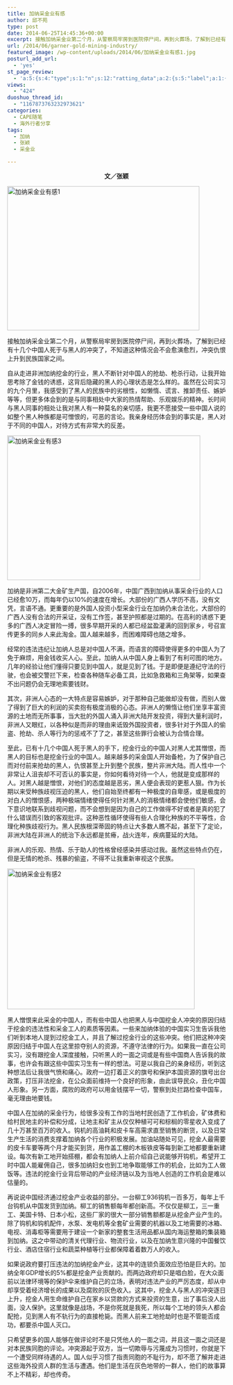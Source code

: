 ```yaml
---
title: 加纳采金业有感
author: 邱不苑
type: post
date: 2014-06-25T14:45:36+00:00
excerpt: 接触加纳采金业第二个月，从警察局牢房到医院停尸间，再到火葬场，了解到已经有十几个中国人死于与黑人的冲突了，不知道这种情况会不会愈演愈烈，冲突仇恨上升到民族国家之间。自从走进非洲加纳挖金的行业，黑人不断针对中国人的抢劫、枪杀行动，让我开始思考除了金钱的诱惑，这背后隐藏的黑人的心理状态是怎么样的。
url: /2014/06/garner-gold-mining-industry/
featured_image: /wp-content/uploads/2014/06/加纳采金业有感1.jpg
posturl_add_url:
  - 'yes'
st_page_review:
  - 'a:5:{s:4:"type";s:1:"n";s:12:"ratting_data";a:2:{s:5:"label";a:1:{i:0;s:0:"";}s:5:"score";a:1:{i:0;s:1:"0";}}s:7:"postion";s:2:"tl";s:5:"title";s:0:"";s:11:"score_label";s:0:"";}'
views:
  - "424"
duoshuo_thread_id:
  - "1167873763232973621"
categories:
  - CAPE随笔
  - 海外行者分享
tags:
  - 加纳
  - 张颖
  - 采金业

---
```

<p style="text-align: center;">
  <strong>文／张颖</strong>
</p>

<img src="http://pic.yupoo.com/chenluaihr_v/DR9i7j6S/10CQPh.jpg" alt="加纳采金业有感1" width="443" height="332" /> 

接触加纳采金业第二个月，从警察局牢房到医院停尸间，再到火葬场，了解到已经有十几个中国人死于与黑人的冲突了，不知道这种情况会不会愈演愈烈，冲突仇恨上升到民族国家之间。

自从走进非洲加纳挖金的行业，黑人不断针对中国人的抢劫、枪杀行动，让我开始思考除了金钱的诱惑，这背后隐藏的黑人的心理状态是怎么样的。虽然在公司实习的九个月里，我感受到了黑人的民族中的劣根性，如懒惰、谎言、推卸责任、嫉妒等等，但更多体会到的是与同事相处中大家的热情帮助、乐观娱乐的精神。长时间与黑人同事的相处让我对黑人有一种莫名的亲切感，我更不愿接受一些中国人说的如整个黑人种族都是可憎恨的，可恶的言论。我亲身经历体会到的事实是，黑人对于不同的中国人，对待方式有非常大的反差。

<img src="http://pic.yupoo.com/chenluaihr_v/DR9i9QMT/3UghB.jpg" alt="加纳采金业有感3" width="445" height="333" /> 

加纳是非洲第二大金矿生产国，自2006年，中国广西到加纳从事采金行业的人口已经愈10万，而每年仍以10%的速度在增长。大部份的广西人学历不高，没有文凭，言语不通。更重要的是外国人投资小型采金行业在加纳仍未合法化，大部份的广西人没有合法的开采证，没有工作签，甚至护照都是过期的。在高利的诱惑下更多的广西人决定冒险一搏，很多早期开采的人都已经盆盈灌满的回到家乡，号召宣传更多的同乡人来此淘金。国人越来越多，而困难障碍也随之增多。

经常的违法违纪让加纳人总是对中国人不满，而语言的障碍使得更多的中国人为了免于麻烦，用金钱收买人心。至此，加纳人从中国人身上看到了有利可图的地方。几年的经验让他们懂得只要见到中国人，就是见到了钱。于是即便是遵纪守法的行驶，也会被交警拦下来，检查各种随车必备工具，比如急救箱和三角架等，如果查不出问题仍会无理地索要钱财。

其次，非洲人心态的一大特点是容易嫉妒，对于那种自己能做却没有做，而别人做了得到了巨大的利润的买卖抱有极度消极的心态。非洲人的懒惰让他们坐享丰富资源的土地而无所事事，当大批的外国人涌入非洲大陆开发投资，得到大量利润时，非洲人又眼红，以各种似是而非的理由来诋毁外国投资者，很多针对于外国人的偷盗、抢劫、杀人等行为的惩戒不了了之，甚至这些罪行会被认为合情合理。

至此，已有十几个中国人死于黑人的手下，挖金行业的中国人对黑人尤其憎恨，而黑人的目标也是挖金行业的中国人。越来越多的采金国人开始备枪，为了保护自己而对付前来抢劫的黑人，仇恨甚至上升到整个民族，整片非洲大陆。而人性中一个非常让人沮丧却不可否认的事实是，你如何看待对待一个人，他就是变成那样的人。对黑人越是憎恨，对他们的态度越是恶劣，黑人便会表现的更惹人狠。作为长期以来受种族歧视压迫的黑人，他们自始至终都有一种极度的自卑感，或是极度的对白人的憎恨感，两种极端情绪使得任何针对黑人的消极情绪都会使他们敏感，会下意识地联系到歧视问题，而不会想到是因为自己的工作做得不好或者是真的犯了什么错误而引致的客观批评。这种恶性循环使得有些人合理化种族的不平等性，合理化种族歧视行为。黑人民族根深蒂固的特点让大多数人瞧不起，甚至下了定论，非洲大陆在非洲人的统治下永远都是贫瘠，战火连年，疾病蔓延的大陆。

非洲人的乐观、热情、乐于助人的性格曾经感染并感动过我。虽然这些特点仍在，但是无情的枪杀、残暴的偷盗，不得不让我重新审视这个民族。

<img class="alignnone" src="http://pic.yupoo.com/chenluaihr_v/DR9nxS38/zUpSe.jpg" alt="加纳采金业有感2" width="432" height="324" /> 

黑人憎恨来此采金的中国人，而有些中国人也把黑人与中国挖金人冲突的原因归结于挖金的违法性和采金工人的素质等因素。一些来加纳体验的中国实习生告诉我他们听到本地人提到过挖金工人，并且了解过挖金行业的这些冲突。他们把这种冲突原因归结于中国人在这里掠夺别人的资源，不遵守法律的行为。如果我一直在公司实习，没有跟挖金人深度接触，只听黑人的一面之词或是有些中国商人告诉我的故事，也许会有跟这些中国实习生有一样的想法。可是以我自己的亲身经历，听到这种想法后让我很气愤和痛心。政府一边打着正义的旗号和保护本国资源的旗号出台政策，打压非法挖金，在公众面前维持一个良好的形象，由此误导民众，丑化中国人形象。另一方面，腐败的政府可以用金钱摆平一切，警察到处拦路检查中国车，毫无理由地要钱。

中国人在加纳的采金行为，给很多没有工作的当地村民创造了工作机会，矿体费和给村民地主的补偿和分成，让地主和矿主从仅仅种植可可和棕榈的零星收入变成了几十万甚至百万的收入。钩机的高油耗和皮卡车高需求直至销售的断货，以及日常生产生活的消费支撑着加纳各个行业的积极发展。加油站随处可见，挖金人最需要的皮卡车要等两个月才能买到货，用作盖工棚的木板铁皮等每到新工地都要重新建设。每次有新工地开始搭棚，都会有加纳人上前介绍自己说能够开钩机，希望开工时中国人能雇佣自己，很多加纳妇女也到工地争取能够工作的机会，比如为工人做饭等。违法的挖金行业背后带动的产业经济链以及为当地人创造的工作机会是难以估量的。

再说说中国经济通过挖金产业收益的部分。一台柳工936钩机一百多万，每年上千台钩机从中国发货到加纳。柳工的销售额每年都创新高。不仅仅是柳工，三一重工、美国卡特、日本小松，这些厂家的很大一部分销售额都是从挖金产业产生的。除了钩机和钩机配件，水泵、发电机等全套矿业需要的机器以及工地需要的冰箱、电视、消毒柜等需要用于建设一个新家的整套生活用品都从国内海运整箱的集装箱到加纳。这之中带动的清关代理行业、物流行业，以及在加纳生意兴隆的中国餐饮行业、酒店住宿行业和蔬菜种植等行业都保障着着数万人的收入。

如果说政府要打压违法的加纳挖金产业，这其中的连锁负面效应恐怕是巨大的。加纳全年GDP增长的5%都是挖金产业贡献的。而两边政府却只是唱白脸，在大众面前以法律环境等的保护伞来维护自己的立场，表明对违法产业的严厉态度，却从中却享受着经济增长的成果以及腐败的灰色收入。这其中，挖金人与黑人的冲突逐日上升，挖金人用生命维护自己在家乡以贷款的方式来投资的生意，出了事后没人出面，没人保护。这里就像是战场，不是你死就是我死，所以每个工地的领头人都会配抢，见到黑人有不轨行为的直接枪毙。而黑人前来工地抢劫时也是不管能否成功，都要杀中国人灭口。

只希望更多的国人能够在做评论时不是只凭他人的一面之词，并且这一面之词还是对本民族同胞的评论。冲突源起于双方，当一切欺辱与污蔑成为习惯时，你就是下一个遭受同样待遇的人。国人似乎习惯了指责同胞的不耻行为，却不愿了解并走进这些海外投资人群的生活与遭遇。他们是生活在灰色地带的一群人，他们的故事算不上不精彩，却也传奇。

&nbsp;